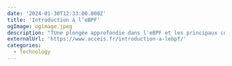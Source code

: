 ```yaml
---
date: '2024-01-30T12:33:00.000Z'
title: 'Introduction à l’eBPF'
ogImage: ogimage.jpeg
description: "TUne plongée approfondie dans l'eBPF et les principaux concepts de la technologie"
externalUrl: 'https://www.acceis.fr/introduction-a-lebpf/'
categories:
  - Technology
---
```

